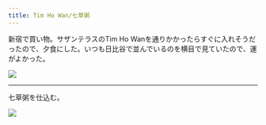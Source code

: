 ```yaml
---
title: Tim Ho Wan/七草粥
---
```


新宿で買い物。サザンテラスのTim Ho Wanを通りかかったらすぐに入れそうだったので、夕食にした。いつも日比谷で並んでいるのを横目で見ていたので、運がよかった。

![](https://photos.old.apkas.net/medium/202301/20230106-181910.webp)

---

七草粥を仕込む。

![](https://photos.old.apkas.net/medium/202301/20230107-000248.webp)

